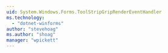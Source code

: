 ```yaml
---
uid: System.Windows.Forms.ToolStripGripRenderEventHandler
ms.technology: 
  - "dotnet-winforms"
author: "stevehoag"
ms.author: "shoag"
manager: "wpickett"
---
```

